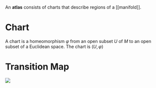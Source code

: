 An **atlas** consists of charts that describe regions of a [[manifold]].

# Chart

A chart is a homeomorphism $\varphi$ from an open subset $U$ of $M$ to an open subset of a Euclidean space. The chart is $(U,\varphi)$

# Transition Map

![](../../uploads/transition-map.png)
